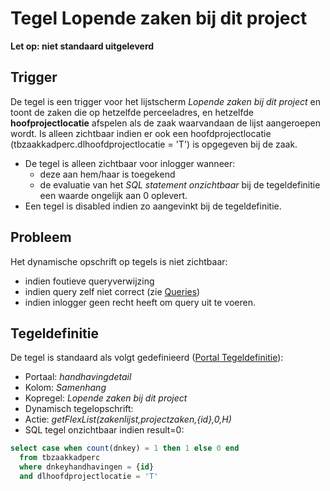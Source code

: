 # Tegel Lopende zaken bij dit project

**Let op: niet standaard uitgeleverd**

## Trigger

De tegel is een trigger voor het lijstscherm _Lopende zaken bij dit project_ en toont de zaken die op hetzelfde perceeladres, en hetzelfde **hoofprojectlocatie** afspelen als de zaak waarvandaan de lijst aangeroepen wordt. Is alleen zichtbaar indien er ook een hoofdprojectlocatie (tbzaakkadperc.dlhoofdprojectlocatie = 'T') is opgegeven bij de zaak.

- De tegel is alleen zichtbaar voor inlogger wanneer:
  - deze aan hem/haar is toegekend
  - de evaluatie van het _SQL statement onzichtbaar_ bij de tegeldefinitie een waarde ongelijk aan 0 oplevert.
- Een tegel is disabled indien zo aangevinkt bij de tegeldefinitie.

## Probleem

Het dynamische opschrift op tegels is niet zichtbaar:

- indien foutieve queryverwijzing
- indien query zelf niet correct (zie [Queries](/docs/instellen_inrichten/queries.md))
- indien inlogger geen recht heeft om query uit te voeren.

## Tegeldefinitie

De tegel is standaard als volgt gedefinieerd ([Portal Tegeldefinitie](/docs/instellen_inrichten/portaldefinitie/portal_tegel.md)):

- Portaal: _handhavingdetail_
- Kolom: _Samenhang_
- Kopregel: _Lopende zaken bij dit project_
- Dynamisch tegelopschrift:
- Actie: _getFlexList(zakenlijst,projectzaken,{id},0,H)_
- SQL tegel onzichtbaar indien result=0:

```sql
select case when count(dnkey) = 1 then 1 else 0 end
  from tbzaakkadperc
  where dnkeyhandhavingen = {id}
  and dlhoofdprojectlocatie = 'T'
```
